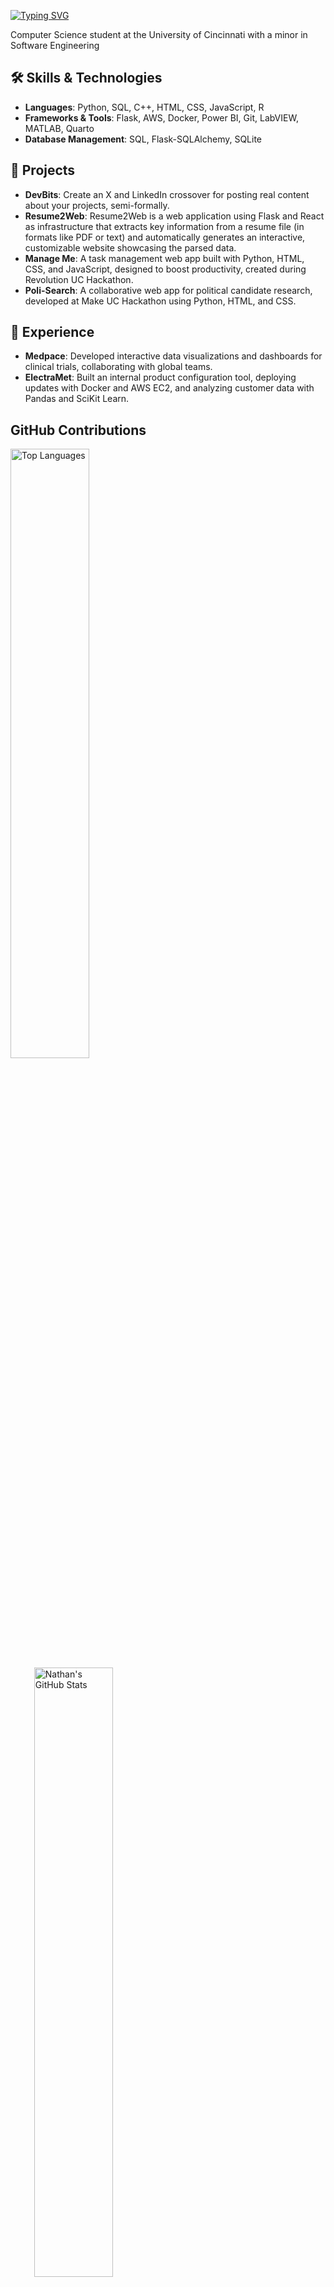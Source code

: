 [![Typing SVG](https://readme-typing-svg.demolab.com?font=Arial&size=30&letterSpacing=tiny&duration=2000&pause=10000&color=FFFFFF&center=false&vCenter=true&width=435&lines=Hi,+I'm+Nathan+Grilliot)](https://git.io/typing-svg)

Computer Science student at the University of Cincinnati with a minor in Software Engineering

## 🛠 Skills & Technologies
- **Languages**: Python, SQL, C++, HTML, CSS, JavaScript, R
- **Frameworks & Tools**: Flask, AWS, Docker, Power BI, Git, LabVIEW, MATLAB, Quarto
- **Database Management**: SQL, Flask-SQLAlchemy, SQLite

## 📂 Projects
- **DevBits**: Create an X and LinkedIn crossover for posting real content about your projects, semi-formally.
- **Resume2Web**: Resume2Web is a web application using Flask and React as infrastructure that extracts key information from a resume file (in formats like PDF or text) and automatically generates an interactive, customizable website showcasing the parsed data.
- **Manage Me**: A task management web app built with Python, HTML, CSS, and JavaScript, designed to boost productivity, created during Revolution UC Hackathon.
- **Poli-Search**: A collaborative web app for political candidate research, developed at Make UC Hackathon using Python, HTML, and CSS.

## 💼 Experience
- **Medpace**: Developed interactive data visualizations and dashboards for clinical trials, collaborating with global teams.
- **ElectraMet**: Built an internal product configuration tool, deploying updates with Docker and AWS EC2, and analyzing customer data with Pandas and SciKit Learn.

## GitHub Contributions
<img src="https://github-readme-stats.vercel.app/api/top-langs/?username=grillinr&langs_count=8&layout=compact&size_weight=0.5&count_weight=0.5&theme=dark&hide_border=true" alt="Top Languages" style="width: 50%; margin-right: 7.5%">
<img src="https://github-readme-stats.vercel.app/api?username=grillinr&show_icons=true&hide=stars&count_private=true&hide_rank=true&theme=dark&hide_border=true" alt="Nathan's GitHub Stats" style="width: 50%; margin-left: 7.5%;">

📫 Let’s connect! [LinkedIn](www.linkedin.com/in/nathan-grilliot)
